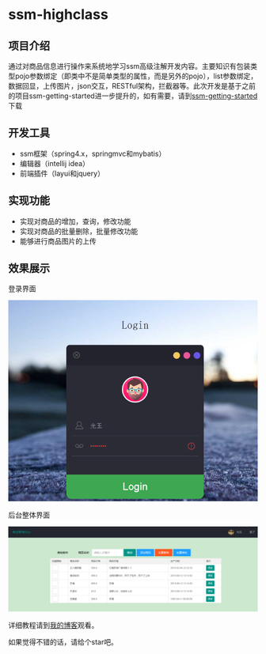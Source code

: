 # ssm-highclass
## 项目介绍
通过对商品信息进行操作来系统地学习ssm高级注解开发内容。主要知识有包装类型pojo参数绑定（即类中不是简单类型的属性，而是另外的pojo），list参数绑定，数据回显，上传图片，json交互，RESTful架构，拦截器等。此次开发是基于之前的项目ssm-getting-started进一步提升的，如有需要，请到[ssm-getting-started](https://github.com/2427595858/ssm-getting-started)下载

## 开发工具
- ssm框架（spring4.x，springmvc和mybatis）
- 编辑器（intellij idea）
- 前端插件（layui和jquery）

## 实现功能
- 实现对商品的增加，查询，修改功能
- 实现对商品的批量删除，批量修改功能
- 能够进行商品图片的上传

## 效果展示
登录界面

![登录页面](https://github.com/2427595858/ssm-highclass/blob/master/img/%E7%99%BB%E5%BD%95%E9%A1%B5%E9%9D%A2.png)

后台整体界面

![整体页面](https://github.com/2427595858/ssm-highclass/blob/master/img/%E6%98%BE%E7%A4%BA%E7%94%A8%E6%88%B7%E5%90%8D.png)

详细教程请到[我的博客](https://blog.csdn.net/silversoldier/article/details/80337384)观看。

如果觉得不错的话，请给个star吧。
